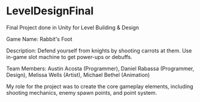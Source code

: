 # LevelDesignFinal
Final Project done in Unity for Level Building &amp; Design

Game Name: Rabbit's Foot

Description: Defend yourself from knights by shooting carrots at them. Use in-game slot machine to get power-ups or debuffs.

Team Members: Austin Acosta (Programmer), Daniel Rabassa (Programmer, Design), Melissa Wells (Artist), Michael Bethel (Animation)

My role for the project was to create the core gameplay elements, including shooting mechanics, enemy spawn points, and point system.

